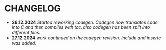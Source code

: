 # CHANGELOG
- **26.12.2024** _Started reworking codegen. Codegen now translates code into C and then compiles with tcc. also codegen has been split into different files._
- **27.12.2024** _work continued on the codegen revision. include and insertc was added._